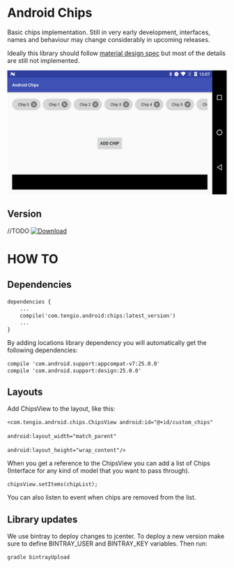 Android Chips
=============

Basic chips implementation. Still in very early development, interfaces, names and behaviour may change considerably in upcoming releases.

Ideally this library should follow [material design spec](https://material.google.com/components/chips.html#) but most of the details are
 still not implemented.


![alt tag](https://raw.githubusercontent.com/Tengio/android-chips/master/config/images/chips.jpg)


Version
-------

//TODO
[ ![Download](https://api.bintray.com/packages/tengioltd/maven/chips/images/download.svg) ](https://bintray.com/tengioltd/maven/chips/_latestVersion)


HOW TO
======

Dependencies
------------

```
dependencies {
    ...
    compile('com.tengio.android:chips:latest_version')
    ...
}
```

By adding locations library dependency you will automatically get the following dependencies:

```
compile 'com.android.support:appcompat-v7:25.0.0'
compile 'com.android.support:design:25.0.0'
```


Layouts
-------
Add ChipsView to the layout, like this:

```
<com.tengio.android.chips.ChipsView android:id="@+id/custom_chips"
                                    android:layout_width="match_parent"
                                    android:layout_height="wrap_content"/>
```

When you get a reference to the ChipsView you can add a list of Chips (Interface for any kind of model that you want to pass through).

```
chipsView.setItems(chipList);
```

You can also listen to event when chips are removed from the list.


Library updates
---------------

We use bintray to deploy changes to jcenter. To deploy a new version make sure to define BINTRAY_USER and BINTRAY_KEY variables. Then run:

```
gradle bintrayUpload
```